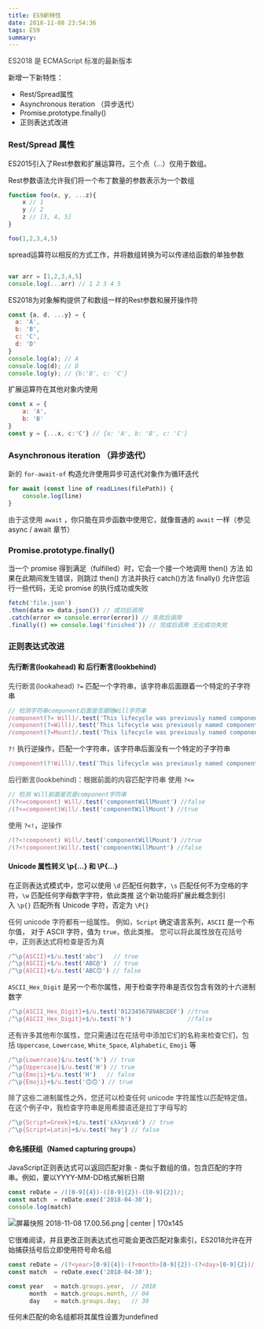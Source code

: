 ```yaml
---
title: ES9新特性
date: 2018-11-08 23:54:36
tags: ES9
summary:
---
```

<span data-type="color" style="color:rgb(51, 51, 51)"><span data-type="background" style="background-color:rgb(255, 255, 255)">ES2018 是 ECMAScript 标准的最新版本</span></span>

新增一下新特性：
* Rest/Spread属性
* Asynchronous iteration （异步迭代）
* Promise.prototype.finally()
* 正则表达式改进

### Rest/Spread 属性
ES2015引入了Rest参数和扩展运算符。三个点（...）仅用于数组。

Rest参数语法允许我们将一个布丁数量的参数表示为一个数组
```javascript
function foo(x, y, ...z){
    x // 1
    y // 2
    z // [3, 4, 5]
}

foo(1,2,3,4,5)
```

spread运算符以相反的方式工作，并将数组转换为可以传递给函数的单独参数
```javascript

var arr = [1,2,3,4,5]
console.log(...arr) // 1 2 3 4 5
```

ES2018为对象解构提供了和数组一样的Rest参数和展开操作符
```javascript
const {a, d, ...y} = {
  a: 'A',
  b: 'B',
  c: 'C',
  d: 'D'
}
console.log(a); // A
console.log(d); // D
console.log(y); // {b:'B', c: 'C'}
```

扩展运算符在其他对象内使用
```javascript
const x = {
    a: 'A',
    b: 'B'
}
const y = {...x, c:'C'} // {a: 'A', b: 'B', c: 'C'}
```

### Asynchronous iteration （异步迭代）
<span data-type="color" style="color:rgb(51, 51, 51)"><span data-type="background" style="background-color:rgb(255, 255, 255)">新的 </span></span>`for-await-of`<span data-type="color" style="color:rgb(51, 51, 51)"><span data-type="background" style="background-color:rgb(255, 255, 255)"> </span></span>构造允许使用异步可迭代对象作为循环迭代
```javascript
for await (const line of readLines(filePath)) {
    console.log(line)
}
```
<span data-type="color" style="color:rgb(51, 51, 51)"><span data-type="background" style="background-color:rgb(255, 255, 255)">由于这使用 </span></span>`await`<span data-type="color" style="color:rgb(51, 51, 51)"><span data-type="background" style="background-color:rgb(255, 255, 255)"> </span></span>，你只能在异步函数中使用它，就像普通的 `await`<span data-type="color" style="color:rgb(51, 51, 51)"><span data-type="background" style="background-color:rgb(255, 255, 255)"> </span></span>一样（参见 async / await 章节）

### Promise.prototype.finally()
当一个 promise 得到满足（fulfilled）时，它会一个接一个地调用 then() 方法
如果在此期间发生错误，则跳过 then() 方法并执行 catch()方法
finally() 允许您运行一些代码，无论 promise 的执行成功或失败
```javascript
fetch('file.json')
.then(data => data.json()) // 成功后调用
.catch(error => console.error(error)) // 失败后调用
.finally(() => console.log('finished')) // 完成后调用 无论成功失败
```

### 正则表达式改进
#### 先行断言(lookahead) 和 后行断言(lookbehind)
<span data-type="color" style="color:rgb(51, 51, 51)"><span data-type="background" style="background-color:rgb(255, 255, 255)">先行断言(lookahead)</span></span>
`?=`<span data-type="color" style="color:rgb(51, 51, 51)"><span data-type="background" style="background-color:rgb(255, 255, 255)"> </span></span>匹配一个字符串，该字符串后面跟着一个特定的子字符串
```javascript
// 检测字符串component后面是否跟随Will字符串
/component(?= Will)/.test('This lifecycle was previously named component WillMount') // true
/component(?=Will)/.test('This lifecycle was previously named componentWillMount') // true
/component(?=Mount)/.test('This lifecycle was previously named component WillMount') // false
```

`?!`<span data-type="color" style="color:rgb(51, 51, 51)"><span data-type="background" style="background-color:rgb(255, 255, 255)"> </span></span>执行逆操作，匹配一个字符串，该字符串后面没有一个特定的子字符串
```javascript
/component(?!Will)/.test('This lifecycle was previously named componentWillMount') // false
```

<span data-type="color" style="color:rgb(51, 51, 51)"><span data-type="background" style="background-color:rgb(255, 255, 255)">后行断言(lookbehind)：根据前面的内容匹配字符串</span></span>
<span data-type="color" style="color:rgb(51, 51, 51)"><span data-type="background" style="background-color:rgb(255, 255, 255)">使用 </span></span>`?<=`
```javascript
// 检测 Will前面是否是component字符串
/(?<=component) Will/.test('componentWillMount') //false
/(?<=component)Will/.test('componentWillMount') //true
```

<span data-type="color" style="color:rgb(51, 51, 51)"><span data-type="background" style="background-color:rgb(255, 255, 255)">使用 </span></span>`?<!`，<span data-type="color" style="color:rgb(51, 51, 51)"><span data-type="background" style="background-color:rgb(255, 255, 255)">逆操作</span></span>
```javascript
/(?<!component) Will/.test('componentWillMount') //true
/(?<!component)Will/.test('componentWillMount') //false
```

#### Unicode 属性转义 \p{…} 和 \P{…}
在正则表达式模式中，您可以使用 `\d` 匹配任何数字，`\s` 匹配任何不为空格的字符，`\w` 匹配任何字母数字字符，依此类推
这个新功能将扩展此概念到引入 `\p{}` 匹配所有 Unicode 字符，否定为 `\P{}`

<span data-type="color" style="color:rgb(51, 51, 51)"><span data-type="background" style="background-color:rgb(255, 255, 255)">任何 unicode 字符都有一组属性。 例如，</span></span>`Script`<span data-type="color" style="color:rgb(51, 51, 51)"><span data-type="background" style="background-color:rgb(255, 255, 255)"> </span></span>确定语言系列，`ASCII`<span data-type="color" style="color:rgb(51, 51, 51)"><span data-type="background" style="background-color:rgb(255, 255, 255)"> </span></span>是一个布尔值， 对于 ASCII 字符，值为 `true`<span data-type="color" style="color:rgb(51, 51, 51)"><span data-type="background" style="background-color:rgb(255, 255, 255)">，依此类推。 您可以将此属性放在花括号中，正则表达式将检查是否为真</span></span>
```javascript
/^\p{ASCII}+$/u.test('abc')   // true
/^\p{ASCII}+$/u.test('ABC@')  // true
/^\p{ASCII}+$/u.test('ABC🙃') // false
```

`ASCII_Hex_Digit`<span data-type="color" style="color:rgb(51, 51, 51)"><span data-type="background" style="background-color:rgb(255, 255, 255)"> </span></span>是另一个布尔属性，用于检查字符串是否仅包含有效的十六进制数字
```javascript
/^\p{ASCII_Hex_Digit}+$/u.test('0123456789ABCDEF') //true
/^\p{ASCII_Hex_Digit}+$/u.test('h')                //false
```

<span data-type="color" style="color:rgb(51, 51, 51)"><span data-type="background" style="background-color:rgb(255, 255, 255)">还有许多其他布尔属性，您只需通过在花括号中添加它们的名称来检查它们，包括 </span></span>`Uppercase`<span data-type="color" style="color:rgb(51, 51, 51)"><span data-type="background" style="background-color:rgb(255, 255, 255)">, </span></span>`Lowercase`<span data-type="color" style="color:rgb(51, 51, 51)"><span data-type="background" style="background-color:rgb(255, 255, 255)">, </span></span>`White_Space`<span data-type="color" style="color:rgb(51, 51, 51)"><span data-type="background" style="background-color:rgb(255, 255, 255)">, </span></span>`Alphabetic`<span data-type="color" style="color:rgb(51, 51, 51)"><span data-type="background" style="background-color:rgb(255, 255, 255)">, </span></span>`Emoji`<span data-type="color" style="color:rgb(51, 51, 51)"><span data-type="background" style="background-color:rgb(255, 255, 255)"> </span></span>等
```javascript
/^\p{Lowercase}$/u.test('h') // true
/^\p{Uppercase}$/u.test('H') // true
/^\p{Emoji}+$/u.test('H')   // false
/^\p{Emoji}+$/u.test('🙃🙃') // true
```

<span data-type="color" style="color:rgb(51, 51, 51)"><span data-type="background" style="background-color:rgb(255, 255, 255)">除了这些二进制属性之外，您还可以检查任何 unicode 字符属性以匹配特定值。在这个例子中，我检查字符串是用希腊语还是拉丁字母写的</span></span>
```javascript
/^\p{Script=Greek}+$/u.test('ελληνικά') // true
/^\p{Script=Latin}+$/u.test('hey') // false
```

#### 命名捕获组（Named capturing groups）
JavaScript正则表达式可以返回匹配对象 - 类似于数组的值，包含匹配的字符串。例如，要以YYYY-MM-DD格式解析日期
```javascript
const reDate = /([0-9]{4})-([0-9]{2})-([0-9]{2})/;
const match  = reDate.exec('2018-04-30');
console.log(match)
```



![屏幕快照 2018-11-08 17.00.56.png | center | 170x145](https://cdn.nlark.com/yuque/0/2018/png/115449/1541667684629-1aa986c0-6fbe-4e75-8c1a-9c1ae45ab34c.png "")


它很难阅读，并且更改正则表达式也可能会更改匹配对象索引，ES2018允许在开始捕获括号后立即使用符号命名组
```javascript
const reDate = /(?<year>[0-9]{4})-(?<month>[0-9]{2})-(?<day>[0-9]{2})/;  
const match  = reDate.exec('2018-04-30');

const year   = match.groups.year,  // 2018
      month  = match.groups.month, // 04
      day    = match.groups.day;   // 30
```

任何未匹配的命名组都将其属性设置为undefined
